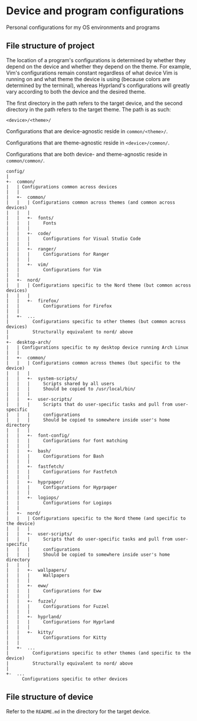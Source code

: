 # Device and program configurations

Personal configurations for my OS environments and programs

## File structure of project

The location of a program's configurations is determined by whether they depend
on the device and whether they depend on the theme. For example, Vim's
configurations remain constant regardless of what device Vim is running on and
what theme the device is using (because colors are determined by the terminal),
whereas Hyprland's configurations will greatly vary according to both the device
and the desired theme.

The first directory in the path refers to the target device, and the second
directory in the path refers to the target theme. The path is as such:

```
<device>/<theme>/
```

Configurations that are device-agnostic reside in `common/<theme>/`.

Configurations that are theme-agnostic reside in `<device>/common/`.

Configurations that are both device- and theme-agnostic reside in
`common/common/`.

```
config/
|
+-  common/
|   | Configurations common across devices
|   |
|   +-  common/
|   |   | Configurations common across themes (and common across devices)
|   |   |
|   |   +-  fonts/
|   |   |     Fonts
|   |   |
|   |   +-  code/
|   |   |     Configurations for Visual Studio Code
|   |   |
|   |   +-  ranger/
|   |   |     Configurations for Ranger
|   |   |
|   |   +-  vim/
|   |         Configurations for Vim
|   |
|   +-  nord/
|   |   | Configurations specific to the Nord theme (but common across devices)
|   |   |
|   |   +-  firefox/
|   |         Configurations for Firefox
|   |
|   +-  ...
|         Configurations specific to other themes (but common across devices)
|         Structurally equivalent to nord/ above
|
+-  desktop-arch/
|   | Configurations specific to my desktop device running Arch Linux
|   |
|   +-  common/
|   |   | Configurations common across themes (but specific to the device)
|   |   |
|   |   +-  system-scripts/
|   |   |     Scripts shared by all users
|   |   |     Should be copied to /usr/local/bin/
|   |   |
|   |   +-  user-scripts/
|   |   |     Scripts that do user-specific tasks and pull from user-specific
|   |   |     configurations
|   |   |     Should be copied to somewhere inside user's home directory
|   |   |
|   |   +-  font-config/
|   |   |     Configurations for font matching
|   |   |
|   |   +-  bash/
|   |   |     Configurations for Bash
|   |   |
|   |   +-  fastfetch/
|   |   |     Configurations for Fastfetch
|   |   |
|   |   +-  hyprpaper/
|   |   |     Configurations for Hyprpaper
|   |   |
|   |   +-  logiops/
|   |         Configurations for Logiops
|   |
|   +-  nord/
|   |   | Configurations specific to the Nord theme (and specific to the device)
|   |   |
|   |   +-  user-scripts/
|   |   |     Scripts that do user-specific tasks and pull from user-specific
|   |   |     configurations
|   |   |     Should be copied to somewhere inside user's home directory
|   |   |
|   |   +-  wallpapers/
|   |   |     Wallpapers
|   |   |
|   |   +-  eww/
|   |   |     Configurations for Eww
|   |   |
|   |   +-  fuzzel/
|   |   |     Configurations for Fuzzel
|   |   |
|   |   +-  hyprland/
|   |   |     Configurations for Hyprland
|   |   |
|   |   +-  kitty/
|   |         Configurations for Kitty
|   |
|   +-  ...
|         Configurations specific to other themes (and specific to the device)
|         Structurally equivalent to nord/ above
|
+-  ...
      Configurations specific to other devices
```

## File structure of device

Refer to the `README.md` in the directory for the target device.
